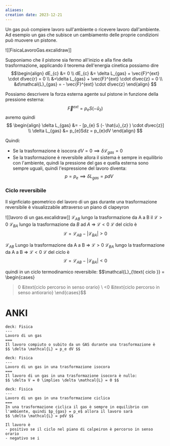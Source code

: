 ```yaml
---
aliases: 
creation date: 2023-12-21
---
```


Un gas può compiere lavoro sull'ambiente o ricevere lavoro dall'ambiente. Ad esempio un gas che subisce un cambiamento delle proprie condizioni può muovere un pistone.

![[FisicaLavoroGas.excalidraw]]

Supponiamo che il pistone sia fermo all'inizio e alla fine della trasformazione, applicando il teorema dell'energia cinetica possiamo dire
$$\begin{align}
 dE_{c} &= 0 \\
dE_{c} &= \delta L_{gas} + \vec{F}^{ext} \cdot d\vec{r} = 0 \\
&=\delta L_{gas} + \vec{F}^{ext} \cdot d\vec{z} = 0 \\
&d\mathcal{L}_{gas} = - \vec{F}^{ext} \cdot d\vec{z}
\end{align} $$

Possiamo descrivere la forza esterna agente sul pistone in funzione della pressione esterna:
$$ \vec{F}^{ext} = p_{e}S(-\hat{u}_{z}) $$
avremo quindi
$$ \begin{align}
\delta L_{gas} &= - [p_{e} S (- \hat{u}_{z} ) \cdot d\vec{z}] \\
\delta L_{gas} &= p_{e}Sdz = p_{e}dV
\end{align} $$

Quindi:
- Se la trasformazione è isocora $dV=0 \implies \delta \mathcal{L}_{gas} =0$
- Se la trasformazione è reversibile allora il sistema è sempre in equilibrio con l'ambiente, quindi la pressione del gas e quella esterna sono sempre uguali, quindi l'espressione del lavoro diventa:
$$ p = p_{e} \implies \delta L_{gas} = pdV  $$

### Ciclo reversibile
Il signficiato geometrico del lavoro di un gas durante una trasformazione reversibile è visualizzabile attraverso un piano di clapeyron

![[lavoro di un gas.excalidraw]]
$\mathcal{L}_{AB}$ lungo la trasformazione da A a B il $\mathcal{L} > 0$
$\mathcal{L}_{BA}$ lungo la trasformazione da $B$ ad $A$ => $\mathcal{L} < 0$
$\mathcal{L}$ del ciclo è $$\mathcal{L} = \mathcal{L}_{AB} - |\mathcal{L}_{BA}| > 0$$


$\mathcal{L}_{AB}$ Lungo la trasformazione da A a B => $\mathcal{L} > 0$
$\mathcal{L}_{BA}$ lungo la trasformazione da A a B => $\mathcal{L} < 0$
$\mathcal{L}$ del ciclo è $$\mathcal{L} = \mathcal{L}_{AB} - |\mathcal{L}_{BA}| < 0$$


quindi in un ciclo termodinamico reversibile:
$$\mathcal{L}_{\text{ ciclo }} = \begin{cases}
>0 &\text{ciclo percorso in senso orario} \\
<0 &\text{ciclo percorso in senso antiorario}
\end{cases}$$

# ANKI


```anki
deck: Fisica
---
Lavoro di un gas
===
Il lavoro compiuto o subito da un GAS durante una trasformazione è 
$$ \delta \mathcal{L} = p_e dV $$
```


```anki
deck: Fisica
---
Lavoro di un gas in una trasformazione isocora
===
Il lavoro di un gas in una trasformazione isocora è nullo:
$$ \delta V = 0 \implies \delta \mathcal{L} = 0 $$
```


```anki
deck: Fisica
---
Lavoro di un gas in una trasformazione ciclica
===
In una trasformazione ciclica il gas è sempre in equilibrio con l'ambiente, quindi $p_{gas} = p_e$ allora il lavoro sarà
$$ \delta \mathcal{L} = pdV $$

Il lavoro è 
- positivo se il ciclo nel piano di calpeiron è percorso in senso orario
- negativo se i
```
